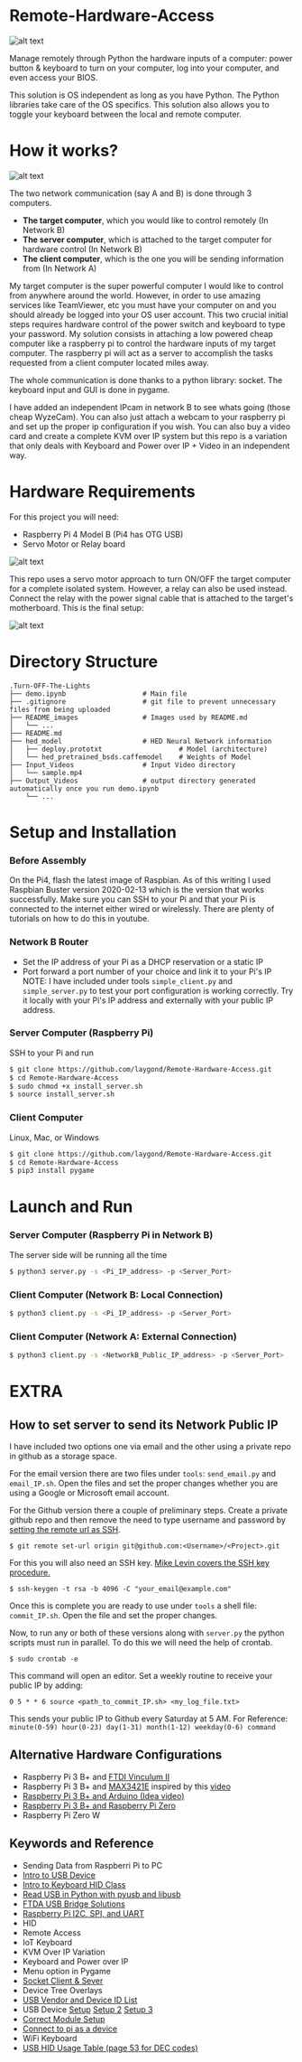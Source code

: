 [//]: # (----Image References List ---)
[image1]: ./README_images/demo.gif
[image2]: ./README_images/general_diagram.PNG
[image3]: ./README_images/hardware_diagram.PNG
[image4]: ./README_images/hardware_pic.PNG

# Remote-Hardware-Access
![alt text][image1]

Manage remotely through Python the hardware inputs of a computer: power button &amp; keyboard to turn on your computer, log into your computer, and even access your BIOS.

This solution is OS independent as long as you have Python. The Python libraries take care of the OS specifics. This solution also allows you to toggle your keyboard between the local and remote computer. 

# How it works?
![alt text][image2]

The two network communication (say A and B) is done through 3 computers. 
- <b>The target computer</b>, which you would like to control remotely (In Network B)
- <b>The server computer</b>, which is attached to the target computer for hardware control (In Network B)
- <b>The client computer</b>, which is the one you will be sending information from (In Network A)

My target computer is the super powerful computer I would like to control from anywhere around the world. However, in order to use amazing services like TeamViewer, etc you must have your computer on and you should already be logged into your OS user account. This two crucial initial steps requires hardware control of the power switch and keyboard to type your password. My solution consists in attaching a low powered cheap computer like a raspberry pi to control the hardware inputs of my target computer. The raspberry pi will act as a server to accomplish the tasks requested from a client computer located miles away. 

The whole communication is done thanks to a python library: socket. The keyboard input and GUI is done in pygame.

I have added an independent IPcam in network B to see whats going (those cheap WyzeCam). You can also just attach a webcam to your raspberry pi and set up the proper ip configuration if you wish. You can also buy a video card and create a complete KVM over IP system but this repo is a variation that only deals with Keyboard and Power over IP + Video in an independent way.

# Hardware Requirements
For this project you will need:
* Raspberry Pi 4 Model B (Pi4 has OTG USB)
* Servo Motor or Relay board

![alt text][image3]

This repo uses a servo motor approach to turn ON/OFF the target computer for a complete isolated system. However, a relay can also be used instead. Connect the relay with the power signal cable that is attached to the target's motherboard. This is the final setup:

![alt text][image4]

# Directory Structure
```
.Turn-OFF-The-Lights
├── demo.ipynb                   # Main file
├── .gitignore                   # git file to prevent unnecessary files from being uploaded
├── README_images                # Images used by README.md
│   └── ...
├── README.md
├── hed_model                    # HED Neural Network information
│   ├── deploy.prototxt                   # Model (architecture)
│   └── hed_pretrained_bsds.caffemodel    # Weights of Model
├── Input_Videos                 # Input Video directory
│   └── sample.mp4
├── Output_Videos                # output directory generated automatically once you run demo.ipynb
    └── ...
```

# Setup and Installation
### Before Assembly
On the Pi4, flash the latest image of Raspbian. As of this writing I used Raspbian Buster version 2020-02-13 which is the version that works successfully. Make sure you can SSH to your Pi and that your Pi is connected to the internet either wired or wirelessly. There are plenty of tutorials on how to do this in youtube.

### Network B Router
* Set the IP address of your Pi as a DHCP reservation or a static IP
* Port forward a port number of your choice and link it to your Pi's IP 
NOTE: I have included under tools `simple_client.py` and `simple_server.py` to test your port configuration is working correctly. Try it locally with your Pi's IP address and externally with your public IP address.

### Server Computer (Raspberry Pi)
SSH to your Pi and run
```sh
$ git clone https://github.com/laygond/Remote-Hardware-Access.git
$ cd Remote-Hardware-Access
$ sudo chmod +x install_server.sh
$ source install_server.sh
```

### Client Computer 
Linux, Mac, or Windows
```sh
$ git clone https://github.com/laygond/Remote-Hardware-Access.git
$ cd Remote-Hardware-Access
$ pip3 install pygame
```

# Launch and Run
### Server Computer (Raspberry Pi in Network B)
The server side will be running all the time
```sh
$ python3 server.py -s <Pi_IP_address> -p <Server_Port>
```
### Client Computer (Network B: Local Connection)
```sh
$ python3 client.py -s <Pi_IP_address> -p <Server_Port>
```
### Client Computer (Network A: External Connection)
```sh
$ python3 client.py -s <NetworkB_Public_IP_address> -p <Server_Port>
```

# EXTRA
## How to set server to send its Network Public IP
I have included two options one via email and the other using a private repo in github as a storage space.

For the email version there are two files under `tools`:
`send_email.py` and `email_IP.sh`. Open the files and set the proper changes whether you are using a Google or Microsoft email account. 

For the Github version there a couple of preliminary steps. Create a private github repo and then remove the need to type username and password by [setting the remote url as SSH](https://steadylearner.com/blog/read/How-to-automatically-commit-files-to-GitHub-with-Python). 
```
$ git remote set-url origin git@github.com:<Username>/<Project>.git
```
For this you will also need an SSH key. [Mike Levin covers the SSH key procedure.](https://www.youtube.com/watch?v=6oTzYnQY17Q)
```
$ ssh-keygen -t rsa -b 4096 -C "your_email@example.com"
```
Once this is complete you are ready to use under `tools` a shell file: `commit_IP.sh`. Open the file and set the proper changes.

Now, to run any or both of these versions along with `server.py` the python scripts must run in parallel. To do this we will need the help of crontab.
```
$ sudo crontab -e
```
This command will open an editor. Set a weekly routine to receive your public IP by adding:
```
0 5 * * 6 source <path_to_commit_IP.sh> <my_log_file.txt>
```
This sends your public IP to Github every Saturday at 5 AM. For Reference: `minute(0-59) hour(0-23) day(1-31) month(1-12) weekday(0-6) command`


## Alternative Hardware Configurations
* Raspberry Pi 3 B+ and [FTDI Vinculum II](https://www.ftdichip.com/Support/Documents/AppNotes/AN_199_VNC2_SPI_SLAVE_to_HID_Class_Device_Bridge.pdf)
* Raspberry Pi 3 B+ and [MAX3421E](https://www.maximintegrated.com/en/products/interface/controllers-expanders/MAX3421E.html) inspired by this [video](https://www.youtube.com/watch?v=pwg39X9Imh0)
* [Raspberry Pi 3 B+ and Arduino (Idea video)](https://www.youtube.com/watch?v=wTbjmulNSlw&list=PL-l6K_RPZ_ebZydwerBPCYfzPzMOY6LcQ&index=5&t=0s)
* [Raspberry Pi 3 B+ and Raspberry Pi Zero](https://github.com/Fmstrat/diy-ipmi)
* Raspberry Pi Zero W

## Keywords and Reference
* Sending Data from Raspberri Pi to PC
* [Intro to USB Device](https://www.electronicdesign.com/technologies/boards/article/21801151/how-to-create-and-program-usb-devices)
* [Intro to Keyboard HID Class](https://www.youtube.com/watch?v=1unTKKGd8qs)
* [Read USB in Python with pyusb and libusb](https://www.youtube.com/watch?v=xfhzbw93rzw)
* [FTDA USB Bridge Solutions](https://www.ftdichip.com/USB.html)
* [Raspberry Pi I2C, SPI, and UART](https://www.mbtechworks.com/hardware/raspberry-pi-UART-SPI-I2C.html)
* HID 
* Remote Access
* IoT Keyboard
* KVM Over IP Variation
* Keyboard and Power over IP
* Menu option in Pygame
* [Socket Client & Sever](https://docs.python.org/3/howto/sockets.html)
* Device Tree Overlays
* [USB Vendor and Device ID List](http://www.linux-usb.org/usb.ids)
* USB Device [Setup](https://randomnerdtutorials.com/raspberry-pi-zero-usb-keyboard-hid/) [Setup 2](https://www.rmedgar.com/blog/using-rpi-zero-as-keyboard-setup-and-device-definition) [Setup 3](https://cdn-learn.adafruit.com/downloads/pdf/turning-your-raspberry-pi-zero-into-a-usb-gadget.pdf)
* [Correct Module Setup](https://wiki.archlinux.org/index.php/Kernel_module)
* [Connect to pi as a device](https://makezine.com/2014/02/28/talking-to-the-raspberry-pis-serial-console-with-an-ftdi-breakout-board/)
* WiFi Keyboard
* [USB HID Usage Table (page 53 for DEC codes)](https://www.usb.org/sites/default/files/documents/hut1_12v2.pdf)

